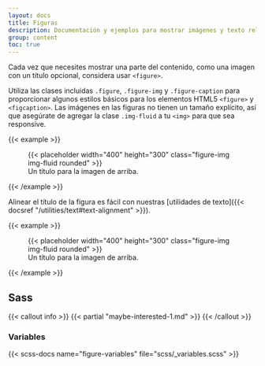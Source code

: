 ```yaml
---
layout: docs
title: Figuras
description: Documentación y ejemplos para mostrar imágenes y texto relacionados con el componente de figure en Bootstrap.
group: content
toc: true
---
```


Cada vez que necesites mostrar una parte del contenido, como una imagen con un título opcional, considera usar `<figure>`.

Utiliza las clases incluidas `.figure`, `.figure-img` y `.figure-caption` para proporcionar algunos estilos básicos para los elementos HTML5 `<figure>` y `<figcaption>`. Las imágenes en las figuras no tienen un tamaño explícito, así que asegúrate de agregar la clase `.img-fluid` a tu `<img>` para que sea responsive.

{{< example >}}
<figure class="figure">
  {{< placeholder width="400" height="300" class="figure-img img-fluid rounded" >}}
  <figcaption class="figure-caption">Un título para la imagen de arriba.</figcaption>
</figure>
{{< /example >}}

Alinear el título de la figura es fácil con nuestras [utilidades de texto]({{< docsref "/utilities/text#text-alignment" >}}).

{{< example >}}
<figure class="figure">
  {{< placeholder width="400" height="300" class="figure-img img-fluid rounded" >}}
  <figcaption class="figure-caption text-end">Un título para la imagen de arriba.</figcaption>
</figure>
{{< /example >}}

## Sass

{{< callout info >}}
{{< partial "maybe-interested-1.md" >}}
{{< /callout >}}

### Variables

{{< scss-docs name="figure-variables" file="scss/_variables.scss" >}}
